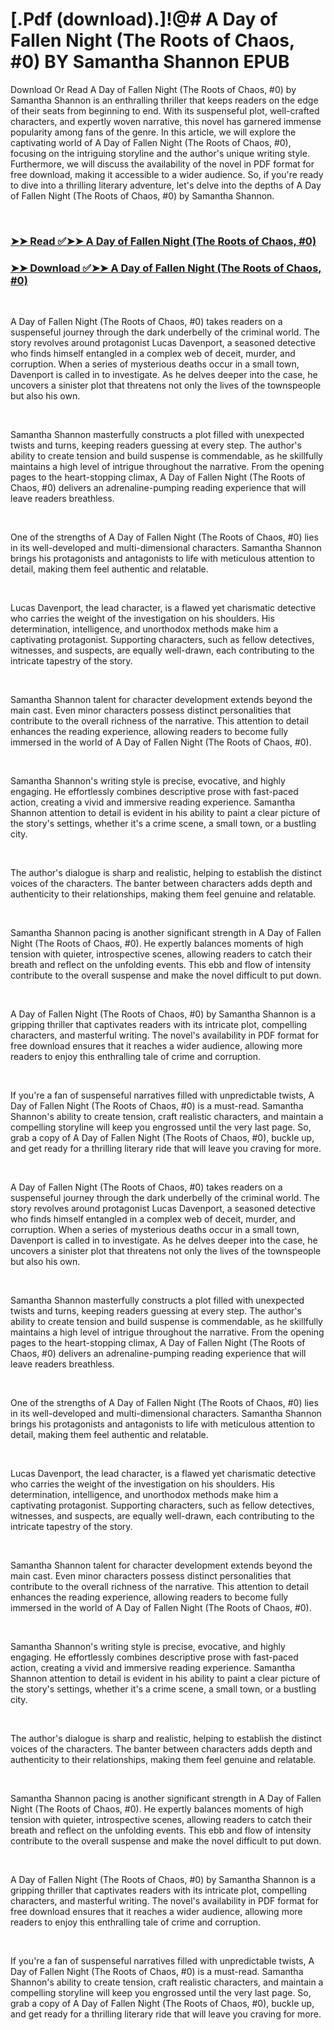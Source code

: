 # [.Pdf (download).]!@# A Day of Fallen Night (The Roots of Chaos, #0) BY Samantha    Shannon EPUB

<p>Download Or Read A Day of Fallen Night (The Roots of Chaos, #0) by Samantha    Shannon is an enthralling thriller that keeps readers on the edge of their seats from beginning to end. With its suspenseful plot, well-crafted characters, and expertly woven narrative, this novel has garnered immense popularity among fans of the genre. In this article, we will explore the captivating world of A Day of Fallen Night (The Roots of Chaos, #0), focusing on the intriguing storyline and the author's unique writing style. Furthermore, we will discuss the availability of the novel in PDF format for free download, making it accessible to a wider audience. So, if you're ready to dive into a thrilling literary adventure, let's delve into the depths of A Day of Fallen Night (The Roots of Chaos, #0) by Samantha    Shannon.</p>
<p>&nbsp;</p>

### [➤➤ Read ✅➤➤ A Day of Fallen Night (The Roots of Chaos, #0)](https://pdf2worldwide.blogspot.com/id/60766189)

### [➤➤ Download ✅➤➤ A Day of Fallen Night (The Roots of Chaos, #0)](https://pdf2worldwide.blogspot.com/id/60766189)

<p>&nbsp;</p>
<p>A Day of Fallen Night (The Roots of Chaos, #0) takes readers on a suspenseful journey through the dark underbelly of the criminal world. The story revolves around protagonist Lucas Davenport, a seasoned detective who finds himself entangled in a complex web of deceit, murder, and corruption. When a series of mysterious deaths occur in a small town, Davenport is called in to investigate. As he delves deeper into the case, he uncovers a sinister plot that threatens not only the lives of the townspeople but also his own.</p>
<p>&nbsp;</p>
<p>Samantha    Shannon masterfully constructs a plot filled with unexpected twists and turns, keeping readers guessing at every step. The author's ability to create tension and build suspense is commendable, as he skillfully maintains a high level of intrigue throughout the narrative. From the opening pages to the heart-stopping climax, A Day of Fallen Night (The Roots of Chaos, #0) delivers an adrenaline-pumping reading experience that will leave readers breathless.</p>
<p>&nbsp;</p>
<p>One of the strengths of A Day of Fallen Night (The Roots of Chaos, #0) lies in its well-developed and multi-dimensional characters. Samantha    Shannon brings his protagonists and antagonists to life with meticulous attention to detail, making them feel authentic and relatable.</p>
<p>&nbsp;</p>
<p>Lucas Davenport, the lead character, is a flawed yet charismatic detective who carries the weight of the investigation on his shoulders. His determination, intelligence, and unorthodox methods make him a captivating protagonist. Supporting characters, such as fellow detectives, witnesses, and suspects, are equally well-drawn, each contributing to the intricate tapestry of the story.</p>
<p>&nbsp;</p>
<p>Samantha    Shannon talent for character development extends beyond the main cast. Even minor characters possess distinct personalities that contribute to the overall richness of the narrative. This attention to detail enhances the reading experience, allowing readers to become fully immersed in the world of A Day of Fallen Night (The Roots of Chaos, #0).</p>
<p>&nbsp;</p>
<p>Samantha    Shannon's writing style is precise, evocative, and highly engaging. He effortlessly combines descriptive prose with fast-paced action, creating a vivid and immersive reading experience. Samantha    Shannon attention to detail is evident in his ability to paint a clear picture of the story's settings, whether it's a crime scene, a small town, or a bustling city.</p>
<p>&nbsp;</p>
<p>The author's dialogue is sharp and realistic, helping to establish the distinct voices of the characters. The banter between characters adds depth and authenticity to their relationships, making them feel genuine and relatable.</p>
<p>&nbsp;</p>
<p>Samantha    Shannon pacing is another significant strength in A Day of Fallen Night (The Roots of Chaos, #0). He expertly balances moments of high tension with quieter, introspective scenes, allowing readers to catch their breath and reflect on the unfolding events. This ebb and flow of intensity contribute to the overall suspense and make the novel difficult to put down.</p>
<p>&nbsp;</p>
<p>A Day of Fallen Night (The Roots of Chaos, #0) by Samantha    Shannon is a gripping thriller that captivates readers with its intricate plot, compelling characters, and masterful writing. The novel's availability in PDF format for free download ensures that it reaches a wider audience, allowing more readers to enjoy this enthralling tale of crime and corruption.</p>
<p>&nbsp;</p>
<p>If you're a fan of suspenseful narratives filled with unpredictable twists, A Day of Fallen Night (The Roots of Chaos, #0) is a must-read. Samantha    Shannon's ability to create tension, craft realistic characters, and maintain a compelling storyline will keep you engrossed until the very last page. So, grab a copy of A Day of Fallen Night (The Roots of Chaos, #0), buckle up, and get ready for a thrilling literary ride that will leave you craving for more.</p>
<p>&nbsp;</p>
<p>A Day of Fallen Night (The Roots of Chaos, #0) takes readers on a suspenseful journey through the dark underbelly of the criminal world. The story revolves around protagonist Lucas Davenport, a seasoned detective who finds himself entangled in a complex web of deceit, murder, and corruption. When a series of mysterious deaths occur in a small town, Davenport is called in to investigate. As he delves deeper into the case, he uncovers a sinister plot that threatens not only the lives of the townspeople but also his own.</p>
<p>&nbsp;</p>
<p>Samantha    Shannon masterfully constructs a plot filled with unexpected twists and turns, keeping readers guessing at every step. The author's ability to create tension and build suspense is commendable, as he skillfully maintains a high level of intrigue throughout the narrative. From the opening pages to the heart-stopping climax, A Day of Fallen Night (The Roots of Chaos, #0) delivers an adrenaline-pumping reading experience that will leave readers breathless.</p>
<p>&nbsp;</p>
<p>One of the strengths of A Day of Fallen Night (The Roots of Chaos, #0) lies in its well-developed and multi-dimensional characters. Samantha    Shannon brings his protagonists and antagonists to life with meticulous attention to detail, making them feel authentic and relatable.</p>
<p>&nbsp;</p>
<p>Lucas Davenport, the lead character, is a flawed yet charismatic detective who carries the weight of the investigation on his shoulders. His determination, intelligence, and unorthodox methods make him a captivating protagonist. Supporting characters, such as fellow detectives, witnesses, and suspects, are equally well-drawn, each contributing to the intricate tapestry of the story.</p>
<p>&nbsp;</p>
<p>Samantha    Shannon talent for character development extends beyond the main cast. Even minor characters possess distinct personalities that contribute to the overall richness of the narrative. This attention to detail enhances the reading experience, allowing readers to become fully immersed in the world of A Day of Fallen Night (The Roots of Chaos, #0).</p>
<p>&nbsp;</p>
<p>Samantha    Shannon's writing style is precise, evocative, and highly engaging. He effortlessly combines descriptive prose with fast-paced action, creating a vivid and immersive reading experience. Samantha    Shannon attention to detail is evident in his ability to paint a clear picture of the story's settings, whether it's a crime scene, a small town, or a bustling city.</p>
<p>&nbsp;</p>
<p>The author's dialogue is sharp and realistic, helping to establish the distinct voices of the characters. The banter between characters adds depth and authenticity to their relationships, making them feel genuine and relatable.</p>
<p>&nbsp;</p>
<p>Samantha    Shannon pacing is another significant strength in A Day of Fallen Night (The Roots of Chaos, #0). He expertly balances moments of high tension with quieter, introspective scenes, allowing readers to catch their breath and reflect on the unfolding events. This ebb and flow of intensity contribute to the overall suspense and make the novel difficult to put down.</p>
<p>&nbsp;</p>
<p>A Day of Fallen Night (The Roots of Chaos, #0) by Samantha    Shannon is a gripping thriller that captivates readers with its intricate plot, compelling characters, and masterful writing. The novel's availability in PDF format for free download ensures that it reaches a wider audience, allowing more readers to enjoy this enthralling tale of crime and corruption.</p>
<p>&nbsp;</p>
<p>If you're a fan of suspenseful narratives filled with unpredictable twists, A Day of Fallen Night (The Roots of Chaos, #0) is a must-read. Samantha    Shannon's ability to create tension, craft realistic characters, and maintain a compelling storyline will keep you engrossed until the very last page. So, grab a copy of A Day of Fallen Night (The Roots of Chaos, #0), buckle up, and get ready for a thrilling literary ride that will leave you craving for more.</p>
<p>&nbsp;</p>
